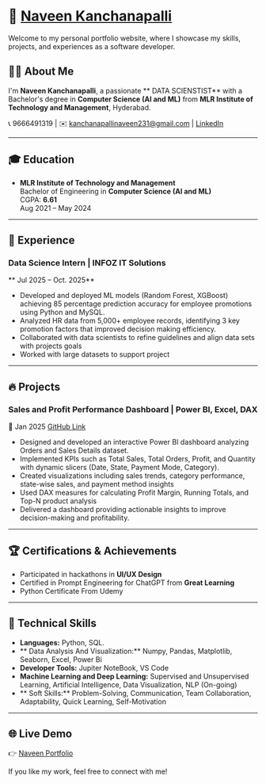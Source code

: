 # 📄 [Naveen Kanchanapalli](https://naveenkanchanapalli.github.io/Naveen_Profile/)
 

Welcome to my personal portfolio website, where I showcase my skills, projects, and experiences as a software developer.

## 👨‍💻 About Me
I'm **Naveen Kanchanapalli**, a passionate ** DATA SCIENSTIST** with a Bachelor's degree in **Computer Science (AI and ML)** from **MLR Institute of Technology and Management**, Hyderabad.

📞 9666491319 | ✉️ kanchanapallinaveen231@gmail.com | [LinkedIn](https://linkedin.com/in/naveen-kanchanapalli-8ab19224a)

---
## 🎓 Education
- **MLR Institute of Technology and Management**  
  Bachelor of Engineering in **Computer Science (AI and ML)**  
  CGPA: **6.61**  
  Aug 2021 – May 2024

---
## 💪 Experience
###  Data Science Intern | INFOZ IT Solutions  
** Jul 2025 – Oct. 2025**
-  Developed and deployed ML models (Random Forest, XGBoost) achieving 85 percentage prediction accuracy for
   employee promotions using Python and MySQL.
-  Analyzed HR data from 5,000+ employee records, identifying 3 key promotion factors that improved decision
   making efficiency.
-  Collaborated with data scientists to refine guidelines and align data sets with projects goals
-  Worked with large datasets to support project
---
## 🔥 Projects
###  Sales and Profit Performance Dashboard | Power BI, Excel, DAX
📌 Jan 2025 
[GitHub Link](#)
 -  Designed and developed an interactive Power BI dashboard analyzing Orders and Sales Details dataset.
 -  Implemented KPIs such as Total Sales, Total Orders, Profit, and Quantity with dynamic slicers (Date,
    State, Payment Mode, Category).
 - Created visualizations including sales trends, category performance, state-wise sales, and payment method
   insights
 - Used DAX measures for calculating Profit Margin, Running Totals, and Top-N product analysis
 -  Delivered a dashboard providing actionable insights to improve decision-making and profitability.

---
## 🏆 Certifications & Achievements
- Participated in hackathons in **UI/UX Design**
- Certified in Prompt Engineering for ChatGPT from **Great Learning**
- Python Certificate From Udemy

---
## 💪 Technical Skills
- **Languages:** Python, SQL.
- ** Data Analysis And Visualization:** Numpy, Pandas, Matplotlib, Seaborn, Excel, Power Bi  
- **Developer Tools:** Jupiter NoteBook, VS Code 
- **Machine Learning and Deep Learning:** Supervised and Unsupervised Learning, Artificial Intelligence, Data Visualization, NLP (On-going)
- ** Soft Skills:** Problem-Solving, Communication, Team Collaboration, Adaptability, Quick Learning, Self-Motivation 

---
## 🌐 Live Demo
👉 [Naveen Portfolio](https://naveenkanchanapalli.github.io/Naveen_Profile/)

If you like my work, feel free to connect with me!

